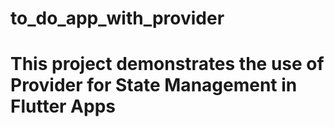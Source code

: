 # to_do_app_with_provider

# This project demonstrates the use of Provider for State Management in Flutter Apps



